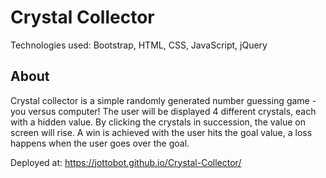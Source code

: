 # Crystal Collector

Technologies used: Bootstrap, HTML, CSS, JavaScript, jQuery

## About 

Crystal collector is a simple randomly generated number guessing game - you versus computer! The user will be displayed 4 different crystals, each with a hidden value. By clicking the crystals in succession, the value on screen will rise. A win is achieved with the user hits the goal value, a loss happens when the user goes over the goal. 

Deployed at: https://jottobot.github.io/Crystal-Collector/
